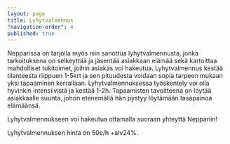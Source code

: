 ```yaml
---
layout: page
title: Lyhytvalmennus
"navigation-order": 4
published: true
---
```



Nepparissa on tarjolla myös niin sanottua lyhytvalmennusta, jonka tarkoituksena on selkeyttää ja jäsentää asiakkaan elämää sekä kartoittaa mahdolliset tukitoimet, joihin asiakas voi hakeutua.
Lyhytvalmennus kestää tilanteesta riippuen 1-5krt ja sen pituudesta voidaan sopia tarpeen mukaan yksi tapaaminen kerrallaan. 
Lyhytvalmennuksessa työskentely voi olla hyvinkin intensiivistä ja kestää 1-2h. Tapaamisten tavoitteena on löytää asiakkaalle suunta, johon etenemällä hän pystyy löytämään tasapainoa elämäänsä.

Lyhytvalmennukseen voi hakeutua ottamalla suoraan yhteyttä Neppariin!

Lyhytvalmennuksen hinta on 50e/h +alv24%.
